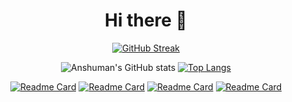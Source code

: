 

<div align="center">
  
  # Hi there 👋
  
[![GitHub Streak](http://github-readme-streak-stats.herokuapp.com?user=Anshuman2305&theme=github-dark&date_format=M%20j%5B%2C%20Y%5D&background=FFF01F&fire=000000&ring=000000&dates=000000&stroke=000000&sideNums=000000&currStreakNum=000000&currStreakLabel=000000&sideLabels=000000&border=000000)](https://git.io/streak-stats)
  
  ![Anshuman's GitHub stats](https://github-readme-stats.vercel.app/api?username=Anshuman2305&show_icons=true&theme=dark&hide_border=true&text_color=4BE3FF&icon_color=4BE3FF&title_color=4BE3FF&bg_color=122651&hide=contribs&hide_rank=true)
[![Top Langs](https://github-readme-stats.vercel.app/api/top-langs/?username=anuraghazra&layout=compact&theme=dark&hide_border=true&bg_color=122651&text_color=ffffff&title_color=4BE3FF)](https://github.com/anuraghazra/github-readme-stats)


  
  [![Readme Card](https://github-readme-stats.vercel.app/api/pin/?username=Anshuman2305&repo=Mental-Health-CodeUtsava&theme=dark&hide_border=true&bg_color=4BE3FF&text_color=122651&title_color=122651&icon_color=122651 )](https://github.com/anuraghazra/github-readme-stats)
  [![Readme Card](https://github-readme-stats.vercel.app/api/pin/?username=Anshuman2305&repo=Anshuman-Blog-Website&theme=dark&hide_border=true&bg_color=4BE3FF&text_color=122651&title_color=122651&icon_color=122651 )](https://github.com/anuraghazra/github-readme-stats)
  [![Readme Card](https://github-readme-stats.vercel.app/api/pin/?username=Anshuman2305&repo=Todo-App&theme=dark&hide_border=true&bg_color=4BE3FF&text_color=122651&title_color=122651&icon_color=122651 )](https://github.com/anuraghazra/github-readme-stats)
  [![Readme Card](https://github-readme-stats.vercel.app/api/pin/?username=Anshuman2305&repo=Rock-Identification&theme=dark&hide_border=true&bg_color=4BE3FF&text_color=122651&title_color=122651&icon_color=122651 )](https://github.com/anuraghazra/github-readme-stats)
  

  
</div>
  


<!--
**Anshuman2305/Anshuman2305** is a ✨ _special_ ✨ repository because its `README.md` (this file) appears on your GitHub profile.

Here are some ideas to get you started:

- 🔭 I’m currently working on ...
- 🌱 I’m currently learning ...
- 👯 I’m looking to collaborate on ...
- 🤔 I’m looking for help with ...
- 💬 Ask me about ...
- 📫 How to reach me: ...
- 😄 Pronouns: ...
- ⚡ Fun fact: ...
-->
